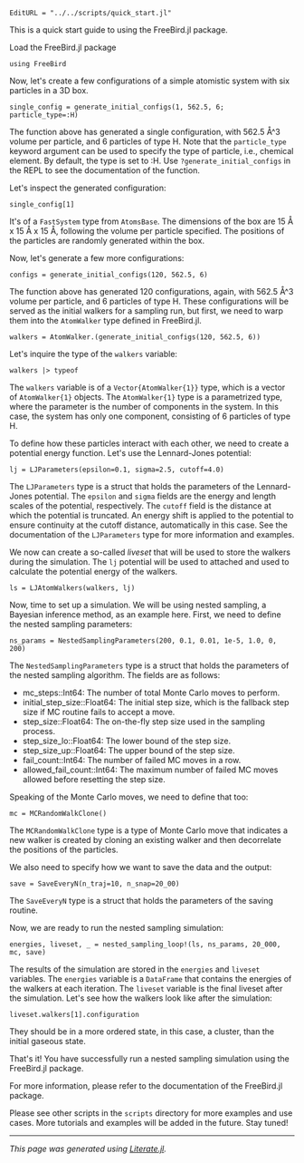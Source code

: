 ```@meta
EditURL = "../../scripts/quick_start.jl"
```

This is a quick start guide to using the FreeBird.jl package.

Load the FreeBird.jl package

````@example quick_start
using FreeBird
````

Now, let's create a few configurations of a simple atomistic system with six particles in a 3D box.

````@example quick_start
single_config = generate_initial_configs(1, 562.5, 6; particle_type=:H)
````

The function above has generated a single configuration, with 562.5 Å^3 volume per particle, and 6 particles of type H.
Note that the `particle_type` keyword argument can be used to specify the type of particle, i.e., chemical element. By default, the type is set to :H.
Use `?generate_initial_configs` in the REPL to see the documentation of the function.

Let's inspect the generated configuration:

````@example quick_start
single_config[1]
````

It's of a `FastSystem` type from `AtomsBase`. The dimensions of the box are 15 Å x 15 Å x 15 Å, following the volume per particle specified.
The positions of the particles are randomly generated within the box.

Now, let's generate a few more configurations:

````@example quick_start
configs = generate_initial_configs(120, 562.5, 6)
````

The function above has generated 120 configurations, again, with 562.5 Å^3 volume per particle, and 6 particles of type H.
These configurations will be served as the initial walkers for a sampling run, but first, we need to warp them into the `AtomWalker` type defined in FreeBird.jl.

````@example quick_start
walkers = AtomWalker.(generate_initial_configs(120, 562.5, 6))
````

Let's inquire the type of the `walkers` variable:

````@example quick_start
walkers |> typeof
````

The `walkers` variable is of a `Vector{AtomWalker{1}}` type, which is a vector of `AtomWalker{1}` objects.
The `AtomWalker{1}` type is a parametrized type, where the parameter is the number of components in the system.
In this case, the system has only one component, consisting of 6 particles of type H.

To define how these particles interact with each other, we need to create a potential energy function. Let's use the Lennard-Jones potential:

````@example quick_start
lj = LJParameters(epsilon=0.1, sigma=2.5, cutoff=4.0)
````

The `LJParameters` type is a struct that holds the parameters of the Lennard-Jones potential.
The `epsilon` and `sigma` fields are the energy and length scales of the potential, respectively.
The `cutoff` field is the distance at which the potential is truncated.
An energy shift is applied to the potential to ensure continuity at the cutoff distance, automatically in this case.
See the documentation of the `LJParameters` type for more information and examples.

We now can create a so-called *liveset* that will be used to store the walkers during the simulation.
The `lj` potential will be used to attached and used to calculate the potential energy of the walkers.

````@example quick_start
ls = LJAtomWalkers(walkers, lj)
````

Now, time to set up a simulation. We will be using nested sampling, a Bayesian inference method, as an example here.
First, we need to define the nested sampling parameters:

````@example quick_start
ns_params = NestedSamplingParameters(200, 0.1, 0.01, 1e-5, 1.0, 0, 200)
````

The `NestedSamplingParameters` type is a struct that holds the parameters of the nested sampling algorithm.
The fields are as follows:
-  mc_steps::Int64: The number of total Monte Carlo moves to perform.
-  initial_step_size::Float64: The initial step size, which is the fallback step size if MC routine fails to accept a move.
-  step_size::Float64: The on-the-fly step size used in the sampling process.
-  step_size_lo::Float64: The lower bound of the step size.
-  step_size_up::Float64: The upper bound of the step size.
-  fail_count::Int64: The number of failed MC moves in a row.
-  allowed_fail_count::Int64: The maximum number of failed MC moves allowed before resetting the step size.

Speaking of the Monte Carlo moves, we need to define that too:

````@example quick_start
mc = MCRandomWalkClone()
````

The `MCRandomWalkClone` type is a type of Monte Carlo move that indicates a new walker is created by cloning an existing walker and then decorrelate the positions of the particles.

We also need to specify how we want to save the data and the output:

````@example quick_start
save = SaveEveryN(n_traj=10, n_snap=20_00)
````

The `SaveEveryN` type is a struct that holds the parameters of the saving routine.

Now, we are ready to run the nested sampling simulation:

````@example quick_start
energies, liveset, _ = nested_sampling_loop!(ls, ns_params, 20_000, mc, save)
````

The results of the simulation are stored in the `energies` and `liveset` variables.
The `energies` variable is a `DataFrame` that contains the energies of the walkers at each iteration.
The `liveset` variable is the final liveset after the simulation.
Let's see how the walkers look like after the simulation:

````@example quick_start
liveset.walkers[1].configuration
````

They should be in a more ordered state, in this case, a cluster, than the initial gaseous state.

That's it! You have successfully run a nested sampling simulation using the FreeBird.jl package.

For more information, please refer to the documentation of the FreeBird.jl package.

Please see other scripts in the `scripts` directory for more examples and use cases.
More tutorials and examples will be added in the future. Stay tuned!

---

*This page was generated using [Literate.jl](https://github.com/fredrikekre/Literate.jl).*

